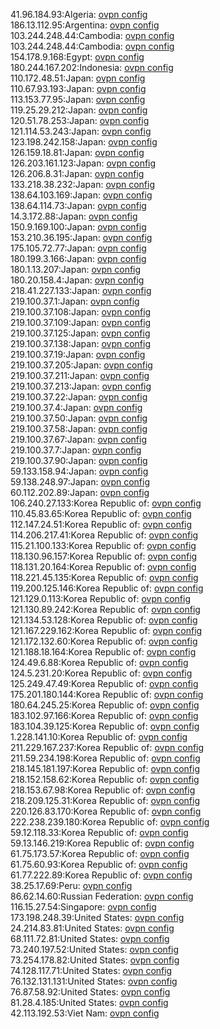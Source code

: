 41.96.184.93:Algeria: [ovpn config](vpn/41_96_184_93.ovpn)  
186.13.112.95:Argentina: [ovpn config](vpn/186_13_112_95.ovpn)  
103.244.248.44:Cambodia: [ovpn config](vpn/103_244_248_44.ovpn)  
103.244.248.44:Cambodia: [ovpn config](vpn/103_244_248_44.ovpn)  
154.178.9.168:Egypt: [ovpn config](vpn/154_178_9_168.ovpn)  
180.244.167.202:Indonesia: [ovpn config](vpn/180_244_167_202.ovpn)  
110.172.48.51:Japan: [ovpn config](vpn/110_172_48_51.ovpn)  
110.67.93.193:Japan: [ovpn config](vpn/110_67_93_193.ovpn)  
113.153.77.95:Japan: [ovpn config](vpn/113_153_77_95.ovpn)  
119.25.29.212:Japan: [ovpn config](vpn/119_25_29_212.ovpn)  
120.51.78.253:Japan: [ovpn config](vpn/120_51_78_253.ovpn)  
121.114.53.243:Japan: [ovpn config](vpn/121_114_53_243.ovpn)  
123.198.242.158:Japan: [ovpn config](vpn/123_198_242_158.ovpn)  
126.159.18.81:Japan: [ovpn config](vpn/126_159_18_81.ovpn)  
126.203.161.123:Japan: [ovpn config](vpn/126_203_161_123.ovpn)  
126.206.8.31:Japan: [ovpn config](vpn/126_206_8_31.ovpn)  
133.218.38.232:Japan: [ovpn config](vpn/133_218_38_232.ovpn)  
138.64.103.169:Japan: [ovpn config](vpn/138_64_103_169.ovpn)  
138.64.114.73:Japan: [ovpn config](vpn/138_64_114_73.ovpn)  
14.3.172.88:Japan: [ovpn config](vpn/14_3_172_88.ovpn)  
150.9.169.100:Japan: [ovpn config](vpn/150_9_169_100.ovpn)  
153.210.36.195:Japan: [ovpn config](vpn/153_210_36_195.ovpn)  
175.105.72.77:Japan: [ovpn config](vpn/175_105_72_77.ovpn)  
180.199.3.166:Japan: [ovpn config](vpn/180_199_3_166.ovpn)  
180.1.13.207:Japan: [ovpn config](vpn/180_1_13_207.ovpn)  
180.20.158.4:Japan: [ovpn config](vpn/180_20_158_4.ovpn)  
218.41.227.133:Japan: [ovpn config](vpn/218_41_227_133.ovpn)  
219.100.37.1:Japan: [ovpn config](vpn/219_100_37_1.ovpn)  
219.100.37.108:Japan: [ovpn config](vpn/219_100_37_108.ovpn)  
219.100.37.109:Japan: [ovpn config](vpn/219_100_37_109.ovpn)  
219.100.37.125:Japan: [ovpn config](vpn/219_100_37_125.ovpn)  
219.100.37.138:Japan: [ovpn config](vpn/219_100_37_138.ovpn)  
219.100.37.19:Japan: [ovpn config](vpn/219_100_37_19.ovpn)  
219.100.37.205:Japan: [ovpn config](vpn/219_100_37_205.ovpn)  
219.100.37.211:Japan: [ovpn config](vpn/219_100_37_211.ovpn)  
219.100.37.213:Japan: [ovpn config](vpn/219_100_37_213.ovpn)  
219.100.37.22:Japan: [ovpn config](vpn/219_100_37_22.ovpn)  
219.100.37.4:Japan: [ovpn config](vpn/219_100_37_4.ovpn)  
219.100.37.50:Japan: [ovpn config](vpn/219_100_37_50.ovpn)  
219.100.37.58:Japan: [ovpn config](vpn/219_100_37_58.ovpn)  
219.100.37.67:Japan: [ovpn config](vpn/219_100_37_67.ovpn)  
219.100.37.7:Japan: [ovpn config](vpn/219_100_37_7.ovpn)  
219.100.37.90:Japan: [ovpn config](vpn/219_100_37_90.ovpn)  
59.133.158.94:Japan: [ovpn config](vpn/59_133_158_94.ovpn)  
59.138.248.97:Japan: [ovpn config](vpn/59_138_248_97.ovpn)  
60.112.202.89:Japan: [ovpn config](vpn/60_112_202_89.ovpn)  
106.240.27.133:Korea Republic of: [ovpn config](vpn/106_240_27_133.ovpn)  
110.45.83.65:Korea Republic of: [ovpn config](vpn/110_45_83_65.ovpn)  
112.147.24.51:Korea Republic of: [ovpn config](vpn/112_147_24_51.ovpn)  
114.206.217.41:Korea Republic of: [ovpn config](vpn/114_206_217_41.ovpn)  
115.21.100.133:Korea Republic of: [ovpn config](vpn/115_21_100_133.ovpn)  
118.130.96.157:Korea Republic of: [ovpn config](vpn/118_130_96_157.ovpn)  
118.131.20.164:Korea Republic of: [ovpn config](vpn/118_131_20_164.ovpn)  
118.221.45.135:Korea Republic of: [ovpn config](vpn/118_221_45_135.ovpn)  
119.200.125.146:Korea Republic of: [ovpn config](vpn/119_200_125_146.ovpn)  
121.129.0.113:Korea Republic of: [ovpn config](vpn/121_129_0_113.ovpn)  
121.130.89.242:Korea Republic of: [ovpn config](vpn/121_130_89_242.ovpn)  
121.134.53.128:Korea Republic of: [ovpn config](vpn/121_134_53_128.ovpn)  
121.167.229.162:Korea Republic of: [ovpn config](vpn/121_167_229_162.ovpn)  
121.172.132.60:Korea Republic of: [ovpn config](vpn/121_172_132_60.ovpn)  
121.188.18.164:Korea Republic of: [ovpn config](vpn/121_188_18_164.ovpn)  
124.49.6.88:Korea Republic of: [ovpn config](vpn/124_49_6_88.ovpn)  
124.5.231.20:Korea Republic of: [ovpn config](vpn/124_5_231_20.ovpn)  
125.249.47.49:Korea Republic of: [ovpn config](vpn/125_249_47_49.ovpn)  
175.201.180.144:Korea Republic of: [ovpn config](vpn/175_201_180_144.ovpn)  
180.64.245.25:Korea Republic of: [ovpn config](vpn/180_64_245_25.ovpn)  
183.102.97.166:Korea Republic of: [ovpn config](vpn/183_102_97_166.ovpn)  
183.104.39.125:Korea Republic of: [ovpn config](vpn/183_104_39_125.ovpn)  
1.228.141.10:Korea Republic of: [ovpn config](vpn/1_228_141_10.ovpn)  
211.229.167.237:Korea Republic of: [ovpn config](vpn/211_229_167_237.ovpn)  
211.59.234.198:Korea Republic of: [ovpn config](vpn/211_59_234_198.ovpn)  
218.145.181.197:Korea Republic of: [ovpn config](vpn/218_145_181_197.ovpn)  
218.152.158.62:Korea Republic of: [ovpn config](vpn/218_152_158_62.ovpn)  
218.153.67.98:Korea Republic of: [ovpn config](vpn/218_153_67_98.ovpn)  
218.209.125.31:Korea Republic of: [ovpn config](vpn/218_209_125_31.ovpn)  
220.126.83.170:Korea Republic of: [ovpn config](vpn/220_126_83_170.ovpn)  
222.238.239.180:Korea Republic of: [ovpn config](vpn/222_238_239_180.ovpn)  
59.12.118.33:Korea Republic of: [ovpn config](vpn/59_12_118_33.ovpn)  
59.13.146.219:Korea Republic of: [ovpn config](vpn/59_13_146_219.ovpn)  
61.75.173.57:Korea Republic of: [ovpn config](vpn/61_75_173_57.ovpn)  
61.75.60.93:Korea Republic of: [ovpn config](vpn/61_75_60_93.ovpn)  
61.77.222.89:Korea Republic of: [ovpn config](vpn/61_77_222_89.ovpn)  
38.25.17.69:Peru: [ovpn config](vpn/38_25_17_69.ovpn)  
86.62.14.60:Russian Federation: [ovpn config](vpn/86_62_14_60.ovpn)  
116.15.27.54:Singapore: [ovpn config](vpn/116_15_27_54.ovpn)  
173.198.248.39:United States: [ovpn config](vpn/173_198_248_39.ovpn)  
24.214.83.81:United States: [ovpn config](vpn/24_214_83_81.ovpn)  
68.111.72.81:United States: [ovpn config](vpn/68_111_72_81.ovpn)  
73.240.197.52:United States: [ovpn config](vpn/73_240_197_52.ovpn)  
73.254.178.82:United States: [ovpn config](vpn/73_254_178_82.ovpn)  
74.128.117.71:United States: [ovpn config](vpn/74_128_117_71.ovpn)  
76.132.131.131:United States: [ovpn config](vpn/76_132_131_131.ovpn)  
76.87.58.92:United States: [ovpn config](vpn/76_87_58_92.ovpn)  
81.28.4.185:United States: [ovpn config](vpn/81_28_4_185.ovpn)  
42.113.192.53:Viet Nam: [ovpn config](vpn/42_113_192_53.ovpn)  
